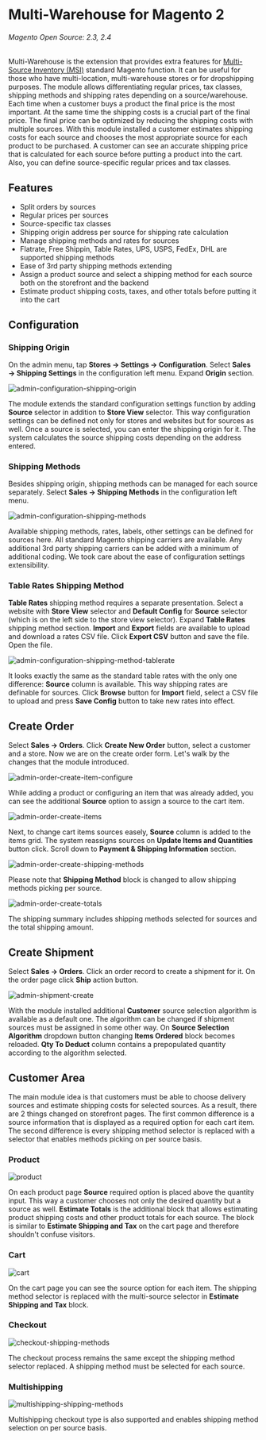 # Multi-Warehouse for Magento 2
###### Magento Open Source: 2.3, 2.4

Multi-Warehouse is the extension that provides extra features for [Multi-Source Inventory (MSI)](https://docs.magento.com/m2/ce/user_guide/catalog/inventory-management.html) standard Magento function. It can be useful for those who have multi-location, multi-warehouse stores or for dropshipping purposes. The module allows differentiating regular prices, tax classes, shipping methods and shipping rates depending on a source/warehouse.
Each time when a customer buys a product the final price is the most important. At the same time the shipping costs is a crucial part of the final price. The final price can be optimized by reducing the shipping costs with multiple sources. With this module installed a customer estimates shipping costs for each source and chooses the most appropriate source for each product to be purchased. A customer can see an accurate shipping price that is calculated for each source before putting a product into the cart. Also, you can define source-specific regular prices and tax classes.

## Features
 - Split orders by sources
 - Regular prices per sources
 - Source-specific tax classes
 - Shipping origin address per source for shipping rate calculation
 - Manage shipping methods and rates for sources
 - Flatrate, Free Shippin, Table Rates, UPS, USPS, FedEx, DHL are supported shipping methods
 - Ease of 3rd party shipping methods extending
 - Assign a product source and select a shipping method for each source both on the storefront and the backend
 - Estimate product shipping costs, taxes, and other totals before putting it into the cart

## Configuration
### Shipping Origin
On the admin menu, tap **Stores → Settings → Configuration**. Select **Sales → Shipping Settings** in the configuration left menu. Expand **Origin** section.

![admin-configuration-shipping-origin](https://user-images.githubusercontent.com/107030606/172602720-7dc15835-111e-48b5-9ebd-06f71054593e.png)

The module extends the standard configuration settings function by adding **Source** selector in addition to **Store View** selector. This way configuration settings can be defined not only for stores and websites but for sources as well.
Once a source is selected, you can enter the shipping origin for it. The system calculates the source shipping costs depending on the address entered.

### Shipping Methods
Besides shipping origin, shipping methods can be managed for each source separately. Select **Sales → Shipping Methods** in the configuration left menu.

![admin-configuration-shipping-methods](https://user-images.githubusercontent.com/107030606/172602707-40cb70fe-265a-46e7-b5e4-8fd9a023e3ee.png)

Available shipping methods, rates, labels, other settings can be defined for sources here. All standard Magento shipping carriers are available. Any additional 3rd party shipping carriers can be added with a minimum of additional coding. We took care about the ease of configuration settings extensibility.

### Table Rates Shipping Method
**Table Rates** shipping method requires a separate presentation. Select a website with **Store View** selector and **Default Config** for **Source** selector (which is on the left side to the store view selector). Expand **Table Rates** shipping method section. **Import** and **Export** fields are available to upload and download a rates CSV file. Click **Export CSV** button and save the file. Open the file.

![admin-configuration-shipping-method-tablerate](https://user-images.githubusercontent.com/107030606/172602715-bdcecba8-e0e3-47cc-b7a3-76e37728c244.png)

It looks exactly the same as the standard table rates with the only one difference: **Source** column is available. This way shipping rates are definable for sources.
Click **Browse** button for **Import** field, select a CSV file to upload and press **Save Config** button to take new rates into effect.

## Create Order
Select **Sales → Orders**. Click **Create New Order** button, select a customer and a store. Now we are on the create order form. Let's walk by the changes that the module introduced.

![admin-order-create-item-configure](https://user-images.githubusercontent.com/107030606/172602729-be607328-b063-47c2-a915-8316705064da.png)

While adding a product or configuring an item that was already added, you can see the additional **Source** option to assign a source to the cart item.

![admin-order-create-items](https://user-images.githubusercontent.com/107030606/172602732-08efde80-8fdb-48dd-a39e-d50745a6edcd.png)

Next, to change cart items sources easely, **Source** column is added to the items grid. The system reassigns sources on **Update Items and Quantities** button click.
Scroll down to **Payment & Shipping Information** section.

![admin-order-create-shipping-methods](https://user-images.githubusercontent.com/107030606/172602735-a84f4826-25fa-4ced-8ff7-2285c28a81ae.png)

Please note that **Shipping Method** block is changed to allow shipping methods picking per source.

![admin-order-create-totals](https://user-images.githubusercontent.com/107030606/172602739-515e1455-20f9-4dff-9124-492ac7ffbac9.png)

The shipping summary includes shipping methods selected for sources and the total shipping amount.

## Create Shipment
Select **Sales → Orders**. Click an order record to create a shipment for it. On the order page click **Ship** action button.

![admin-shipment-create](https://user-images.githubusercontent.com/107030606/172602747-50f07532-f6da-49b2-9925-648ddfc9e440.png)

With the module installed additional **Customer** source selection algorithm is available as a default one. The algorithm can be changed if shipment sources must be assigned in some other way. On **Source Selection Algorithm** dropdown button changing **Items Ordered** block becomes reloaded. **Qty To Deduct** column contains a prepopulated quantity according to the algorithm selected.

## Customer Area
The main module idea is that customers must be able to choose delivery sources and estimate shipping costs for selected sources. As a result, there are 2 things changed on storefront pages. The first common difference is a source information that is displayed as a required option for each cart item. The second difference is every shipping method selector is replaced with a selector that enables methods picking on per source basis.

### Product

![product](https://user-images.githubusercontent.com/107030606/172602759-2e9b25ec-a673-4b39-a2b7-606c2b44d52f.png)

On each product page **Source** required option is placed above the quantity input. This way a customer chooses not only the desired quantity but a source as well.
**Estimate Totals** is the additional block that allows estimating product shipping costs and other product totals for each source. The block is similar to **Estimate Shipping and Tax** on the cart page and therefore shouldn't confuse visitors.

### Cart

![cart](https://user-images.githubusercontent.com/107030606/172602749-f9cc4545-61f0-4346-b74b-8c9b23ad23ec.png)

On the cart page you can see the source option for each item.
The shipping method selector is replaced with the multi-source selector in **Estimate Shipping and Tax** block.

### Checkout

![checkout-shipping-methods](https://user-images.githubusercontent.com/107030606/172602753-17c3a2af-05dd-4ae6-9bb2-354f5e54bd71.png)

The checkout process remains the same except the shipping method selector replaced. A shipping method must be selected for each source.

### Multishipping

![multishipping-shipping-methods](https://user-images.githubusercontent.com/107030606/172602756-41ee17de-ffb9-4ad3-97aa-32c7ee5a4f6f.png)

Multishipping checkout type is also supported and enables shipping method selection on per source basis.



